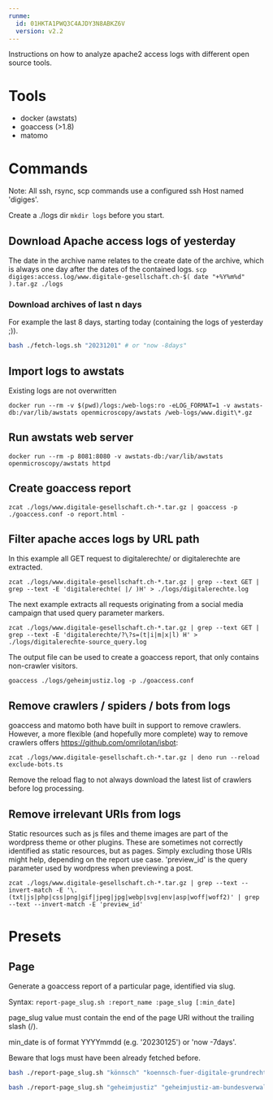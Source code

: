 ```yaml
---
runme:
  id: 01HKTA1PWQ3C4AJDY3N8ABKZ6V
  version: v2.2
---
```


Instructions on how to analyze apache2 access logs with different open source tools.

# Tools

* docker (awstats)
* goaccess (>1.8)
* matomo

# Commands

Note: All ssh, rsync, scp commands use a configured ssh Host named 'digiges'.

Create a ./logs dir `mkdir logs` before you start.

## Download Apache access logs of yesterday

The date in the archive name relates to the create date of the archive, which is always one day after the dates of the contained logs.
`scp digiges:access.log/www.digitale-gesellschaft.ch-$( date "+%Y%m%d" ).tar.gz ./logs`

### Download archives of last n days

For example the last 8 days, starting today (containing the logs of yesterday ;)).

```bash {"id":"01HKTBECEEP0TVNNEXGHAHD20R"}
bash ./fetch-logs.sh "20231201" # or "now -8days"
```

## Import logs to awstats

Existing logs are not overwritten

`docker run --rm -v $(pwd)/logs:/web-logs:ro -eLOG_FORMAT=1 -v awstats-db:/var/lib/awstats openmicroscopy/awstats /web-logs/www.digit\*.gz`

## Run awstats web server

`docker run --rm -p 8081:8080 -v awstats-db:/var/lib/awstats openmicroscopy/awstats httpd`

## Create goaccess report

`zcat ./logs/www.digitale-gesellschaft.ch-*.tar.gz | goaccess -p ./goaccess.conf -o report.html -`

## Filter apache acces logs by URL path

In this example all GET request to digitalerechte/ or digitalerechte are extracted.

`zcat ./logs/www.digitale-gesellschaft.ch-*.tar.gz | grep --text GET | grep --text -E 'digitalerechte( |/ )H' > ./logs/digitalerechte.log`

The next example extracts all requests originating from a social media campaign that used query parameter markers.

`zcat ./logs/www.digitale-gesellschaft.ch-*.tar.gz | grep --text GET | grep --text -E 'digitalerechte/?\?s=(t|i|m|x|l) H' > ./logs/digitalerechte-source_query.log`

The output file can be used to create a goaccess report, that only contains non-crawler visitors.

`goaccess ./logs/geheimjustiz.log -p ./goaccess.conf`

## Remove crawlers / spiders / bots from logs

goaccess and matomo both have built in support to remove crawlers. However, a more flexible (and hopefully more complete) way to remove crawlers offers https://github.com/omrilotan/isbot:

`zcat ./logs/www.digitale-gesellschaft.ch-*.tar.gz | deno run --reload exclude-bots.ts`

Remove the reload flag to not always download the latest list of crawlers before log processing.

## Remove irrelevant URIs from logs

Static resources such as js files and theme images are part of the wordpress theme or other plugins. These are sometimes not correctly identified as static resources, but as pages. Simply excluding those URIs might help, depending on the report use case. 'preview_id' is the query parameter used by wordpress when previewing a post.

`zcat ./logs/www.digitale-gesellschaft.ch-*.tar.gz | grep --text --invert-match -E '\.(txt|js|php|css|png|gif|jpeg|jpg|webp|svg|env|asp|woff|woff2)' | grep --text --invert-match -E 'preview_id'`

# Presets

## Page

Generate a goaccess report of a particular page, identified via slug.

Syntax: `report-page_slug.sh :report_name :page_slug [:min_date]`

page_slug value must contain the end of the page URI without the trailing slash (/).

min_date is of format YYYYmmdd (e.g. '20230125') or 'now -7days'.

Beware that logs must have been already fetched before.

```bash {"id":"01HKTBECEEP0TVNNEXGMK72A14"}
bash ./report-page_slug.sh "könnsch" "koennsch-fuer-digitale-grundrechte" "20231214"

bash ./report-page_slug.sh "geheimjustiz" "geheimjustiz-am-bundesverwaltungsgericht-kabelaufklaerung-durch-geheimdienst" "20240107"
```

## 